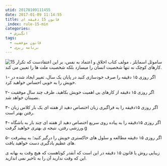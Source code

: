 ```yaml
---
utid: 20170109111455
date: 2017-01-09 11:14:55
title: قانون 15 دقیقه ای
_index: rule-15-min
categories:
  - انگیزش
tags:
  - قانون موفقیت
  - برنامه ریزی
---
```

![15](15.png)
ساموئل اسمایلز ، مولف کتاب اخلاق و اعتماد به نفس، بر این اعتقادست که تکرار کارهای کوچک نه تنها شخصیت انسان را میسازد بلکه شخصیت ملت ها را تعیین می کند.

۱- اگر روزی ۱۵ دقیقه را صرف خودسازی کنید در پایان یک سال، تغییر ایجاد شده در خویش را به خوبی احساس خواهید کرد.

۲- اگر روزی ۱۵ دقیقه از کارهای بی اهمیت خویش بکاهید، ظرف چند سال موفقیت نصیبتان خواهد شد.

۳- اگر روزی ۱۵دقیقه را به فراگیری زبان اختصاص دهید از هفته ای یک بار کلاس زبان رفتن بهتر است.

۴- اگر روزی ۱۵دقیقه را به پیاده روی سریع اختصاص دهید از هفته ای چند بار به باشگاه ورزشی رفتن، نتیجه ی بهتری خواهید گرفت.g

۵- اگر روزی ۱۵ دقیقه مطالعه و سلول های خاکستری خویش را درگیر کنید؛ به پیشرفت های عظیم یادگیری دست خواهید یافت.

زیبایی روش یا قانون ۱۵ دقیقه در این است که آنقدر کوتاهست که هیچ وقت به بهانه ی این که وقت ندارید آن را به تاخیر نمی اندازید.